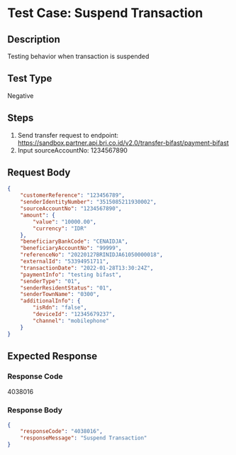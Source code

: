 # Test Case: Suspend Transaction

## Description
Testing behavior when transaction is suspended

## Test Type
Negative

## Steps
1. Send transfer request to endpoint: https://sandbox.partner.api.bri.co.id/v2.0/transfer-bifast/payment-bifast
2. Input sourceAccountNo: 1234567890

## Request Body
```json
{
    "customerReference": "123456789",
    "senderIdentityNumber": "3515085211930002",
    "sourceAccountNo": "1234567890",
    "amount": {
        "value": "10000.00",
        "currency": "IDR"
    },
    "beneficiaryBankCode": "CENAIDJA",
    "beneficiaryAccountNo": "99999",
    "referenceNo": "20220127BRINIDJA61050000018",
    "externalId": "53394951711",
    "transactionDate": "2022-01-28T13:30:24Z",
    "paymentInfo": "testing bifast",
    "senderType": "01",
    "senderResidentStatus": "01",
    "senderTownName": "0300",
    "additionalInfo": {
        "isRdn": "false",
        "deviceId": "12345679237",
        "channel": "mobilephone"
    }
}
```

## Expected Response
### Response Code
4038016

### Response Body
```json
{
    "responseCode": "4038016",
    "responseMessage": "Suspend Transaction"
}
```
